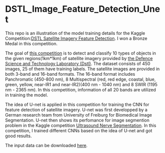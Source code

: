 # DSTL_Image_Feature_Detection_Unet

This repo is an illustration of the model training details for the Kaggle Competition:[DSTL Satellite Imagery Feature Detection](https://www.kaggle.com/c/dstl-satellite-imagery-feature-detection). I won a Bronze Medal in this competition.

The goal of [this competition](https://www.kaggle.com/c/dstl-satellite-imagery-feature-detection) is to detect and classify 10 types of objects in the given regions(1km*1km) of satellite imagery provided by [the Defence Science and Technology Laboratory (Dstl)](https://www.gov.uk/government/organisations/defence-science-and-technology-laboratory). The dataset consists of 450 images, 25 of them have training labels. The satellite images are provided in both 3-band and 16-band formats. The 16-band format includes 
Panchromatic (450-800 nm), 8 Multispectral (red, red edge, coastal, blue, green, yellow, near-IR1 and near-IR2)(400 nm - 1040 nm) and 8 SWIR (1195 nm - 2365 nm). In this competition, information of all 20 bands are utilized in training the model.

The idea of U-net is applied in this competition for training the CNN for feature detection of satellite imagery. U-net was first developped by a German research team from University of Freiburg for Biomedical Image Segmentation. U-net then shows its perfomance for image segmention problem in the Kaggle competition [Ultrasound Nerve Segmentation](https://www.kaggle.com/c/ultrasound-nerve-segmentation). In this competition, I trained different CNNs based on the idea of U-net and got good results.

The input data can be downloaded [here](https://www.kaggle.com/c/dstl-satellite-imagery-feature-detection/data).
